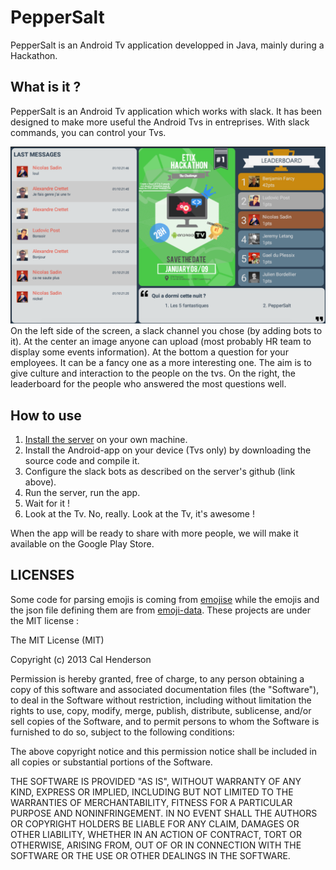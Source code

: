 # PepperSalt
PepperSalt is an Android Tv application developped in Java, mainly during a Hackathon.

## What is it ?
PepperSalt is an Android Tv application which works with slack. It has been designed to make more useful the Android Tvs in entreprises.
With slack commands, you can control your Tvs.

![PepperSalt](https://github.com/PepperSalt42/app/blob/master/github/PepperSalt_sample.png)
On the left side of the screen, a slack channel you chose (by adding bots to it).
At the center an image anyone can upload (most probably HR team to display some events information).
At the bottom a question for your employees. It can be a fancy one as a more interesting one. The aim is to give culture and interaction to the people on the tvs.
On the right, the leaderboard for the people who answered the most questions well.

## How to use
1. [Install the server](https://github.com/PepperSalt42/api) on your own machine.
2. Install the Android-app on your device (Tvs only) by downloading the source code and compile it.
3. Configure the slack bots as described on the server's github (link above).
4. Run the server, run the app.
5. Wait for it !
6. Look at the Tv. No, really. Look at the Tv, it's awesome !

When the app will be ready to share with more people, we will make it available on the Google Play Store.

## LICENSES
Some code for parsing emojis is coming from [emojise](https://github.com/pepibumur/emojize) while the emojis and the json file defining them are from [emoji-data](https://github.com/iamcal/emoji-data). These projects are under the MIT license :

The MIT License (MIT)

Copyright (c) 2013 Cal Henderson

Permission is hereby granted, free of charge, to any person obtaining a copy
of this software and associated documentation files (the "Software"), to deal
in the Software without restriction, including without limitation the rights
to use, copy, modify, merge, publish, distribute, sublicense, and/or sell
copies of the Software, and to permit persons to whom the Software is
furnished to do so, subject to the following conditions:

The above copyright notice and this permission notice shall be included in all
copies or substantial portions of the Software.

THE SOFTWARE IS PROVIDED "AS IS", WITHOUT WARRANTY OF ANY KIND, EXPRESS OR
IMPLIED, INCLUDING BUT NOT LIMITED TO THE WARRANTIES OF MERCHANTABILITY,
FITNESS FOR A PARTICULAR PURPOSE AND NONINFRINGEMENT. IN NO EVENT SHALL THE
AUTHORS OR COPYRIGHT HOLDERS BE LIABLE FOR ANY CLAIM, DAMAGES OR OTHER
LIABILITY, WHETHER IN AN ACTION OF CONTRACT, TORT OR OTHERWISE, ARISING FROM, OUT OF OR IN CONNECTION WITH THE SOFTWARE OR THE USE OR OTHER DEALINGS IN THE
SOFTWARE.
